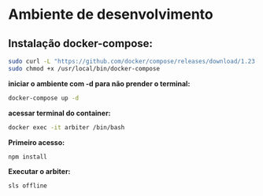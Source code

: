 # Ambiente de desenvolvimento

## Instalação docker-compose:
```sh
sudo curl -L "https://github.com/docker/compose/releases/download/1.23.2/docker-compose-$(uname -s)-$(uname -m)" -o /usr/local/bin/docker-compose
sudo chmod +x /usr/local/bin/docker-compose
```

**iniciar o ambiente com -d para não prender o terminal:**
```sh
docker-compose up -d
```
**acessar terminal do container:**
```sh
docker exec -it arbiter /bin/bash
```
**Primeiro acesso:**
```sh
npm install
```
**Executar o arbiter:**
```sh
sls offline
```
